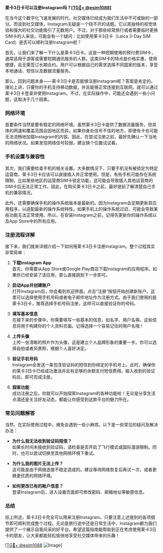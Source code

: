 **莱卡3日卡可以注册Instagram吗？[[TG💪+ @esim1088](https://t.me/s/esim1088)]**

在当今这个数字化飞速发展的时代，社交媒体已经成为我们生活中不可或缺的一部分。而说到社交媒体，Instagram无疑是一个绕不开的话题。它以其独特的视觉体验和强大的社交功能吸引了无数用户。不过，对于那些经常旅行或者需要临时更换SIM卡的人来说，可能会有一个疑问：比如使用莱卡3日卡（Leica 3-Day SIM Card）是否可以顺利注册Instagram呢？

首先，让我们来了解一下什么是莱卡3日卡。这是一种短期使用的预付费SIM卡，通常适用于游客或需要短期通讯服务的人群。这类SIM卡的特点是价格实惠、使用便捷，且无需签订长期合约。用户可以根据自己的需求选择不同国家的版本，享受本地通话、短信以及数据流量服务。

那么，回到问题本身——莱卡3日卡是否能够注册Instagram呢？答案是肯定的。理论上讲，只要你的手机支持移动数据，并且能够正常连接到互联网，就可以通过莱卡3日卡登录并使用Instagram。不过，在实际操作中，可能还会遇到一些小问题，这取决于几个因素。

### 网络环境

首要条件当然是要有稳定的网络环境。虽然莱卡3日卡提供了数据流量服务，但具体的网速和覆盖范围会因地区而异。如果你身处信号不佳的地方，即便有卡也可能无法流畅地加载Instagram的内容。因此，在尝试注册之前，最好先确认一下当地的网络状况。如果发现网络信号较弱，建议换个位置试试看。

### 手机设置与兼容性

其次，我们需要检查手机的相关设置。大多数情况下，只要手机没有被锁定为特定运营商，莱卡3日卡应该可以直接插入并正常使用。但是，有些手机可能存在系统限制，比如某些地区的运营商SIM卡锁定功能，这可能会导致插入其他运营商的SIM卡后无法正常工作。因此，在购买莱卡3日卡之前，最好提前了解清楚自己手机的兼容情况。

此外，还需要确保手机的操作系统版本是最新的。因为Instagram会定期更新其应用程序，以适配最新的操作系统特性。如果手机上的操作系统过旧，可能会导致某些功能无法正常使用。所以，在安装Instagram之前，记得先更新你的操作系统以及App Store中的所有应用。

### 注册流程详解

接下来，我们就来详细介绍一下如何用莱卡3日卡注册Instagram。整个过程其实非常简单：

1. **下载Instagram App**  
   首先，你需要从App Store或Google Play商店下载Instagram的应用程序。如果你已经安装了该应用，那么直接跳到下一步即可。

2. **启动App并创建账户**  
   打开Instagram后，你会看到欢迎界面。点击“注册”按钮开始创建新账户。这里可以选择使用手机号码或者电子邮件地址作为注册方式。由于我们使用的是莱卡3日卡，推荐选择手机号码注册，这样可以直接验证你的号码。

3. **填写基本信息**  
   在接下来的步骤中，你需要填写一些基本的信息，如名字、用户名等。这些信息将用于构建你的个人资料页面。记得选择一个容易记住的用户名哦！

4. **上传头像**  
   上传一张清晰的照片作为头像，这是建立个人品牌形象的重要一步。你可以选择自拍或者风景照，根据个人喜好决定。

5. **验证手机号码**  
   Instagram会发送一条包含验证码的短信到你绑定的手机号上。此时，确保你的莱卡3日卡已经成功激活并且有足够的余额支付短信费用。输入收到的验证码后，即可完成注册。

6. **探索功能**  
   成功注册之后，你就可以开始探索Instagram的各种功能啦！无论是分享生活点滴还是关注好友动态，都能让你感受到这款平台的魅力所在。

### 常见问题解答

当然，在实际使用过程中，难免会遇到一些小麻烦。以下是一些常见的疑问及解决办法：

- **为什么我无法收到验证码短信？**  
  如果长时间未接收到验证码，请检查是否开启了飞行模式或国际漫游限制。同时，也可以尝试切换至其他网络环境下重试。

- **为什么我的图片无法上传？**  
  这可能是由于网络连接不稳定造成的。建议等待网络恢复后再试一次，或者更换更优质的网络环境。

- **如何更改已有的账户信息？**  
  登录Instagram后，进入设置页面即可修改密码、邮箱地址等敏感信息。

### 总结

综上所述，莱卡3日卡完全可以用来注册Instagram，只要注意上述提到的各项细节即可顺利完成整个过程。无论是旅行途中还是日常生活中，Instagram都为我们提供了一个展示自我风采的好平台。希望这篇指南能帮助到正在考虑使用莱卡3日卡的朋友，让大家都能轻松愉快地享受社交媒体带来的乐趣！

[[TG💪+ @esim1088](https://t.me/s/esim1088) ![Image](https://i.postimg.cc/4NQfJmqS/Snipaste-2025-05-13-00-14-12.png)]